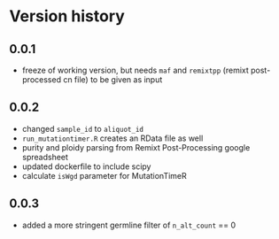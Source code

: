 # Version history

## 0.0.1
- freeze of working version, but needs `maf` and `remixtpp` (remixt post-processed cn file) to be given as input

## 0.0.2
- changed `sample_id` to `aliquot_id`
- `run_mutationtimer.R` creates an RData file as well
- purity and ploidy parsing from Remixt Post-Processing google spreadsheet
- updated dockerfile to include scipy
- calculate `isWgd` parameter for MutationTimeR

## 0.0.3
- added a more stringent germline filter of `n_alt_count` == 0
